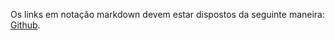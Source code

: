 Os links em notação markdown devem estar dispostos da seguinte maneira: [Github](https://api.github.com/users/GustGodoi).